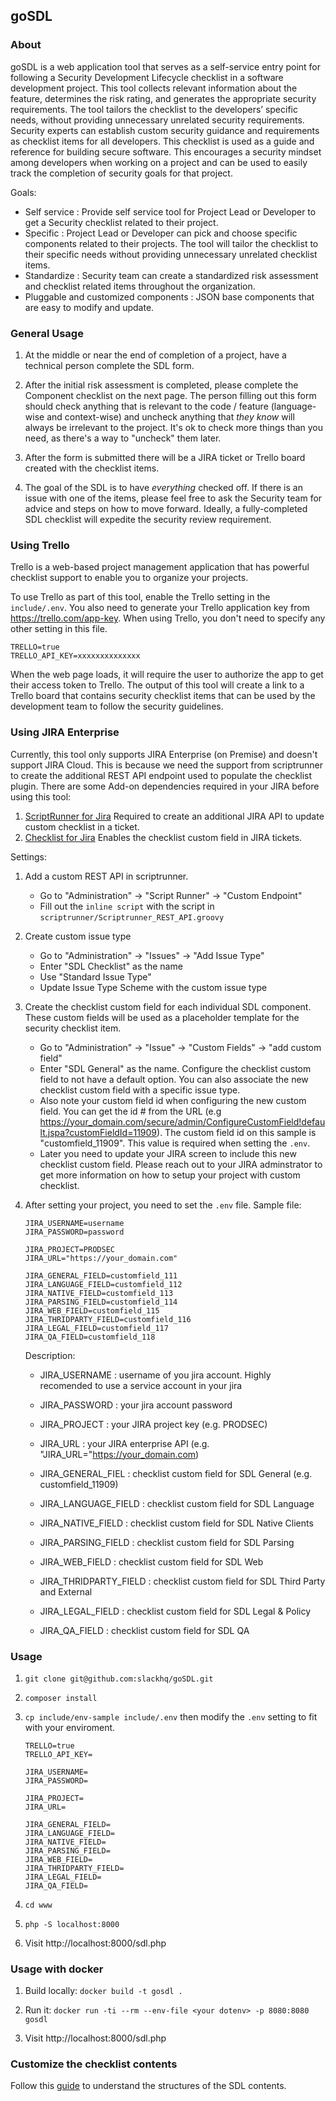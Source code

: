 ## goSDL

### About
goSDL is a web application tool that serves as a self-service entry point for following a Security Development Lifecycle checklist in a software development project. This tool collects relevant information about the feature, determines the risk rating, and generates the appropriate security requirements. The tool tailors the checklist to the developers’ specific needs, without providing unnecessary unrelated security requirements. Security experts can establish custom security guidance and requirements as checklist items for all developers. This checklist is used as a guide and reference for building secure software. This encourages a security mindset among developers when working on a project and can be used to easily track the completion of security goals for that project.



Goals:
- Self service : Provide self service tool for Project Lead or Developer to get a Security checklist related to their project. 
- Specific : Project Lead or Developer can pick and choose specific components related to their projects. The tool will tailor the checklist to their specific needs without providing unnecessary unrelated checklist items.
- Standardize : Security team can create a standardized risk assessment and checklist related items throughout the organization. 
- Pluggable and customized components : JSON base components that are easy to modify and update.


### General Usage

1. At the middle or near the end of completion of a project, have a technical person complete the SDL form. 

2. After the initial risk assessment is completed, please complete the Component checklist on the next page. The person filling out this form should check anything that is relevant to the code / feature (language-wise and context-wise) and uncheck anything that *they know* will always be irrelevant to the project. It's ok to check more things than you need, as there's a way to "uncheck" them later.

3. After the form is submitted there will be a JIRA ticket or Trello board created with the checklist items.

4. The goal of the SDL is to have *everything* checked off. If there is an issue with one of the items, please feel free to ask the Security team for advice and steps on how to move forward. Ideally, a fully-completed SDL checklist will expedite the security review requirement.


### Using Trello

Trello is a web-based project management application that has powerful checklist support to enable you to organize your projects. 

To use Trello as part of this tool, enable the Trello setting in the `include/.env`. You also need to generate your Trello application key from https://trello.com/app-key. When using Trello, you don't need to specify any other setting in this file.
	
	TRELLO=true
	TRELLO_API_KEY=xxxxxxxxxxxxxx
	
When the web page loads, it will require the user to authorize the app to get their access token to Trello. The output of this tool will create a link to a Trello board that contains security checklist items that can be used by the development team to follow the security guidelines.

### Using JIRA Enterprise

Currently, this tool only supports JIRA Enterprise (on Premise) and doesn't support JIRA Cloud. This is because we need the support from scriptrunner to create the additional REST API endpoint used to populate the checklist plugin. There are some Add-on dependencies required in your JIRA before using this tool:

1. [ScriptRunner for Jira](https://marketplace.atlassian.com/plugins/com.onresolve.jira.groovy.groovyrunner/server/overview)
	Required to create an additional JIRA API to update custom checklist in a ticket.
2. [Checklist for Jira](https://marketplace.atlassian.com/plugins/com.okapya.jira.checklist/server/overview)
	Enables the checklist custom field in JIRA tickets.

Settings:
1. Add a custom REST API in scriptrunner.
	- Go to "Administration" -> "Script Runner" -> "Custom Endpoint"
	- Fill out the `inline script` with the script in `scriptrunner/Scriptrunner_REST_API.groovy`

2. Create custom issue type
	- Go to "Administration" -> "Issues" -> "Add Issue Type"
	- Enter "SDL Checklist" as the name
	- Use "Standard Issue Type"
	- Update Issue Type Scheme with the custom issue type

3. Create the checklist custom field for each individual SDL component. These custom fields will be used as a placeholder template for the security checklist item.
	- Go to "Administration" -> "Issue" -> "Custom Fields" -> "add custom field"
	- Enter "SDL General" as the name. Configure the checklist custom field to not have a default option. You can also associate the new checklist custom field with a specific issue type.
	- Also note your custom field id when configuring the new custom field. You can get the id # from the URL (e.g https://your_domain.com/secure/admin/ConfigureCustomField!default.jspa?customFieldId=11909). The custom field id on this sample is "customfield_11909". This value is required when setting the `.env`.
	- Later you need to update your JIRA screen to include this new checklist custom field.
	Please reach out to your JIRA adminstrator to get more information on how to setup your project with custom checklist.

4. After setting your project, you need to set the `.env` file.
	Sample file:
	```
	JIRA_USERNAME=username
	JIRA_PASSWORD=password

	JIRA_PROJECT=PRODSEC
	JIRA_URL="https://your_domain.com"

	JIRA_GENERAL_FIELD=customfield_111
	JIRA_LANGUAGE_FIELD=customfield_112
	JIRA_NATIVE_FIELD=customfield_113
	JIRA_PARSING_FIELD=customfield_114
	JIRA_WEB_FIELD=customfield_115
	JIRA_THRIDPARTY_FIELD=customfield_116
	JIRA_LEGAL_FIELD=customfield_117
	JIRA_QA_FIELD=customfield_118
	```
	Description:
	- JIRA_USERNAME : username of you jira account. Highly recomended to use a service account in your jira 
	- JIRA_PASSWORD : your jira account password

	- JIRA_PROJECT : your JIRA project key (e.g. PRODSEC)
	- JIRA_URL : your JIRA enterprise API (e.g. "JIRA_URL="https://your_domain.com)

	- JIRA_GENERAL_FIEL : checklist custom field for SDL General (e.g. customfield_11909)
	- JIRA_LANGUAGE_FIELD : checklist custom field for SDL Language
	- JIRA_NATIVE_FIELD : checklist custom field for SDL Native Clients
	- JIRA_PARSING_FIELD : checklist custom field for SDL Parsing
	- JIRA_WEB_FIELD : checklist custom field for SDL Web
	- JIRA_THRIDPARTY_FIELD : checklist custom field for SDL Third Party and External
	- JIRA_LEGAL_FIELD : checklist custom field for SDL Legal & Policy
	- JIRA_QA_FIELD : checklist custom field for SDL QA


### Usage
1. `git clone git@github.com:slackhq/goSDL.git`

2. `composer install`

3. `cp include/env-sample include/.env` then modify the `.env` setting to fit with your enviroment.

	```
	TRELLO=true
	TRELLO_API_KEY=

	JIRA_USERNAME=
	JIRA_PASSWORD=

	JIRA_PROJECT=
	JIRA_URL=

	JIRA_GENERAL_FIELD=
	JIRA_LANGUAGE_FIELD=
	JIRA_NATIVE_FIELD=
	JIRA_PARSING_FIELD=
	JIRA_WEB_FIELD=
	JIRA_THRIDPARTY_FIELD=
	JIRA_LEGAL_FIELD=
	JIRA_QA_FIELD=
	```

4. `cd www`

5. `php -S localhost:8000`

6. Visit http://localhost:8000/sdl.php

### Usage with docker
1. Build locally: `docker build -t gosdl .`

2. Run it: `docker run -ti --rm --env-file <your dotenv> -p 8080:8080 gosdl`

3. Visit http://localhost:8000/sdl.php

### Customize the checklist contents
Follow this [guide](https://github.com/slackhq/goSDL/tree/master/www/sdl) to understand the structures of the SDL contents. 
